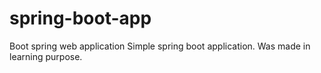 # spring-boot-app
Boot spring web application
Simple spring boot application. Was made in learning purpose.
